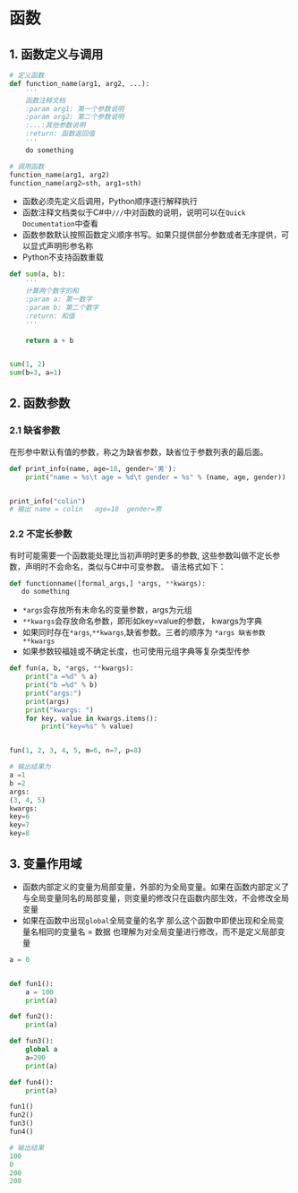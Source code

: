 # 函数

## 1. 函数定义与调用
```py
# 定义函数
def function_name(arg1, arg2, ...):
    '''
    函数注释文档
    :param arg1: 第一个参数说明
    :param arg2: 第二个参数说明
    :...:其他参数说明
    :return: 函数返回值
    '''
    do something

# 调用函数
function_name(arg1, arg2)
function_name(arg2=sth, arg1=sth)
```
* 函数必须先定义后调用，Python顺序逐行解释执行
* 函数注释文档类似于C#中`///`中对函数的说明，说明可以在`Quick Documentation`中查看
* 函数参数默认按照函数定义顺序书写。如果只提供部分参数或者无序提供，可以显式声明形参名称
* Python不支持函数重载

```py
def sum(a, b):
    '''
    计算两个数字的和
    :param a: 第一数字
    :param b: 第二个数字
    :return: 和值
    '''

    return a + b


sum(1, 2)
sum(b=3, a=1)
```

## 2. 函数参数
### 2.1 缺省参数
在形参中默认有值的参数，称之为缺省参数，缺省位于参数列表的最后面。
```py
def print_info(name, age=18, gender='男'):
    print("name = %s\t age = %d\t gender = %s" % (name, age, gender))


print_info("colin")
# 输出 name = colin	age=18	gender=男
```

### 2.2 不定长参数
有时可能需要一个函数能处理比当初声明时更多的参数, 这些参数叫做不定长参数，声明时不会命名，类似与C#中可变参数。
语法格式如下：
```py
def functionname([formal_args,] *args, **kwargs):
   do something
```
* `*args`会存放所有未命名的变量参数，args为元组
* `**kwargs`会存放命名参数，即形如key=value的参数， kwargs为字典
* 如果同时存在`*args`,`**kwargs`,缺省参数。三者的顺序为 `*args 缺省参数 **kwargs`
* 如果参数较福娃或不确定长度，也可使用元组字典等复杂类型传参

```py
def fun(a, b, *args, **kwargs):
    print("a =%d" % a)
    print("b =%d" % b)
    print("args:")
    print(args)
    print("kwargs: ")
    for key, value in kwargs.items():
        print("key=%s" % value)


fun(1, 2, 3, 4, 5, m=6, n=7, p=8)

# 输出结果为
a =1
b =2
args:
(3, 4, 5)
kwargs: 
key=6
key=7
key=8
```

## 3. 变量作用域
* 函数内部定义的变量为局部变量，外部的为全局变量。如果在函数内部定义了与全局变量同名的局部变量，则变量的修改只在函数内部生效，不会修改全局变量
* 如果在函数中出现`global`全局变量的名字 那么这个函数中即使出现和全局变量名相同的变量名 = 数据 也理解为对全局变量进行修改，而不是定义局部变量

```py
a = 0


def fun1():
    a = 100
    print(a)

def fun2():
    print(a)

def fun3():
    global a
    a=200
    print(a)

def fun4():
    print(a)

fun1()
fun2()
fun3()
fun4()

# 输出结果
100
0
200
200
```